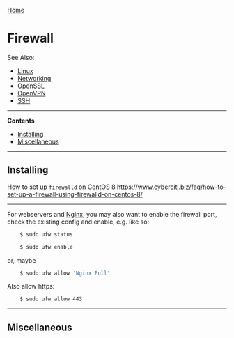 [Home](Readme.md)
# Firewall

See Also:

  - [Linux](Linux.md)
  - [Networking](Networking.md)
  - [OpenSSL](OpenSSL.md)
  - [OpenVPN](OpenVPN.md)
  - [SSH](SSH.md)

---

**Contents**

- [Installing](Firewall.md#installing)
- [Miscellaneous](Firewall.md#miscellaneous)

---

## Installing

How to set up `firewalld` on CentOS 8 
https://www.cyberciti.biz/faq/how-to-set-up-a-firewall-using-firewalld-on-centos-8/

---

For webservers and [Nginx](Nginx.md), you may also want to enable the firewall port,
check the existing config and enable, e.g. like so:

```bash
    $ sudo ufw status

    $ sudo ufw enable
```

or, maybe

```bash
    $ sudo ufw allow 'Nginx Full'
```

Also allow https:

```bash
    $ sudo ufw allow 443
```

---

## Miscellaneous


